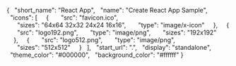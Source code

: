 { 
   "short_name": "React App", 
   "name": "Create React App Sample", 
   "icons": [ 
     { 
       "src": "favicon.ico", 
       "sizes": "64x64 32x32 24x24 16x16", 
       "type": "image/x-icon" 
     }, 
     { 
       "src": "logo192.png", 
       "type": "image/png", 
       "sizes": "192x192" 
     }, 
     { 
       "src": "logo512.png", 
       "type": "image/png", 
       "sizes": "512x512" 
     } 
   ], 
   "start_url": ".", 
   "display": "standalone", 
   "theme_color": "#000000", 
   "background_color": "#ffffff" 
 }
